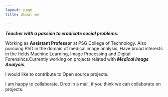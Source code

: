 ```yaml
---
layout: page
title: About me

---
```


**_Teacher with a passion to eradicate social problems._** 

Working as **Assistant Professor** at PSG College of Technology. Also pursuing PhD in the domain of medical image analysis. Have broad interests in the fields Machine Learning, Image Processing and Digital Forensincs.Currently working on projects related with **_Medical Image Analysis_**.

I would like to contribute to Open source projects.

I am happy to collaborate. Drop in a mail, if you think we can collaborate on projects.


